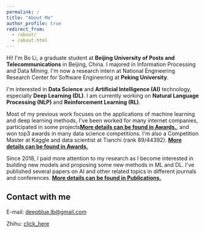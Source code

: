 ```yaml
---
permalink: /
title: "About Me"
author_profile: true
redirect_from: 
  - /about/
  - /about.html
---
```



Hi! I'm Bo Li, a graduate student at **Beijing University of Posts and Telecommunications** in Beijing, China. I majored in Information Processing and Data Mining. 
I'm now a research intern at National Engineering Research Center for Software Engineering at **Peking University**. 

I'm interested in **Data Science** and **Artificial Intelligence (AI)** technology, especially **Deep Learning (DL)**. I am currently working on **Natural 
Language Processing (NLP)** and **Reinforcement Learning (RL)**.

Most of my previous work focuses on the applications of machine learning and deep learning methods, I've been worked for many internet companies, 
participated in some projects[**More details can be found in Awards.**](https://deepblue666.github.io//project/), and won top3 awards
in many data science competitions. I'm also a Competition Master at Kaggle and data scientist at Tianchi (rank 89/44392). 
[**More details can be found in Awards.**](https://deepblue666.github.io//award/)

Since 2018, I paid more attention to my research as I become interested in building new models and proposing some new methods in ML and DL. I've published 
several papers on AI and other related topics in different journals and conferences. 
[**More details can be found in Publications.**](https://deepblue666.github.io//publications/)

Contact with me
------
E-mail: deepblue.lb@gmail.com 

Zhihu: [click_here](https://www.zhihu.com/people/bob-8-99-69/activities)